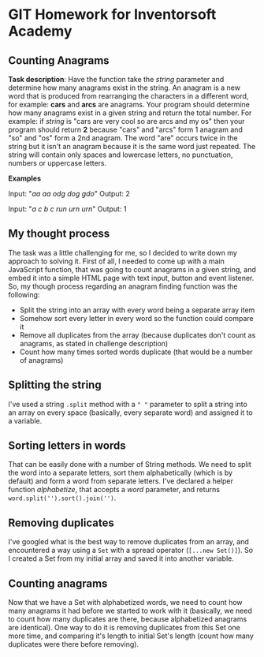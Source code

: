 # GIT Homework for Inventorsoft Academy

## Counting Anagrams

**Task description**:
Have the function take the _string_ parameter and determine how many anagrams exist in the string. An anagram is a new word that is produced from rearranging the characters in a different word, for example: **cars** and **arcs** are anagrams. Your program should determine how many anagrams exist in a given string and return the total number. For example: if _string_ is "cars are very cool so are arcs and my os" then your program should return **2** because "cars" and "arcs" form 1 anagram and "so" and "os" form a 2nd anagram. The word "are" occurs twice in the string but it isn't an anagram because it is the same word just repeated. The string will contain only spaces and lowercase letters, no punctuation, numbers or uppercase letters.

**Examples**

Input: "_aa aa odg dog gdo_"
Output: 2

Input: "_a c b c run urn urn_"
Output: 1

## My thought process

The task was a little challenging for me, so I decided to write down my approach to solving it. First of all, I needed to come up with a main JavaScript function, that was going to count anagrams in a given string, and embed it into a simple HTML page with text input, button and event listener. So, my though process regarding an anagram finding function was the following:

- Split the string into an array with every word being a separate array item
- Somehow sort every letter in every word so the function could compare it
- Remove all duplicates from the array (because duplicates don't count as anagrams, as stated in challenge description)
- Count how many times sorted words duplicate (that would be a number of anagrams)

## Splitting the string

I've used a string `.split` method with a `" "` parameter to split a string into an array on every space (basically, every separate word) and assigned it to a variable.

## Sorting letters in words

That can be easily done with a number of String methods. We need to split the word into a separate letters, sort them alphabetically (which is by default) and form a word from separate letters. I've declared a helper function _alphabetize_, that accepts a _word_ parameter, and returns `word.split('').sort().join('')`.

## Removing duplicates

I've googled what is the best way to remove duplicates from an array, and encountered a way using a `Set` with a spread operator (`[...new Set()]`). So I created a Set from my initial array and saved it into another variable.

## Counting anagrams

Now that we have a Set with alphabetized words, we need to count how many anagrams it had before we started to work with it (basically, we need to count how many duplicates are there, because alphabetized anagrams are identical). One way to do it is removing duplicates from this Set one more time, and comparing it's length to initial Set's length (count how many duplicates were there before removing).
